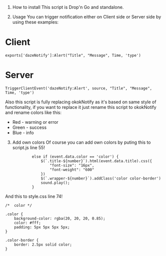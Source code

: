 1. How to install
This script is Drop'n Go and standalone.

2. Usage
You can trigger notification either on Client side or Server side by using these examples:

# Client
    exports['dazeNotify']:Alert("Title", "Message", Time, 'type')
# Server
    TriggerClientEvent('dazeNotify:Alert', source, "Title", "Message", Time, 'type')

Also this script is fully replacing okokNotify as it's based on same style of functionality, if you want to replace it just rename this script to okokNotify and rename colors like this:
 - Red - warning or error
 - Green - success
 - Blue - info

3. Add own colors
Of course you can add own colors by puting this to script.js line 55!
```
            else if (event.data.color == 'color') {
                $(`.title-${number}`).html(event.data.title).css({
                    "font-size": "16px",
                    "font-weight": "600"
                })
                $(`.wrapper-${number}`).addClass('color color-border')
                sound.play();
            }
```

And this to style.css line 74!
```
/*  color */

.color {
    background-color: rgba(20, 20, 20, 0.85);
    color: #fff;
    padding: 5px 5px 5px 5px;
}

.color-border {
    border: 2.5px solid color;
}
```
